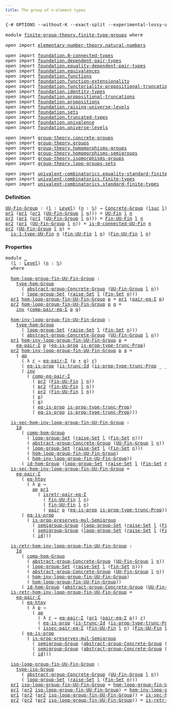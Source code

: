 ```yaml
---
title: The group of n-element types
---
```


<pre class="Agda"><a id="54" class="Symbol">{-#</a> <a id="58" class="Keyword">OPTIONS</a> <a id="66" class="Pragma">--without-K</a> <a id="78" class="Pragma">--exact-split</a> <a id="92" class="Pragma">--experimental-lossy-unification</a> <a id="125" class="Symbol">#-}</a>

<a id="130" class="Keyword">module</a> <a id="137" href="finite-group-theory.finite-type-groups.html" class="Module">finite-group-theory.finite-type-groups</a> <a id="176" class="Keyword">where</a>

<a id="183" class="Keyword">open</a> <a id="188" class="Keyword">import</a> <a id="195" href="elementary-number-theory.natural-numbers.html" class="Module">elementary-number-theory.natural-numbers</a>

<a id="237" class="Keyword">open</a> <a id="242" class="Keyword">import</a> <a id="249" href="foundation.0-connected-types.html" class="Module">foundation.0-connected-types</a> 
<a id="279" class="Keyword">open</a> <a id="284" class="Keyword">import</a> <a id="291" href="foundation.dependent-pair-types.html" class="Module">foundation.dependent-pair-types</a> 
<a id="324" class="Keyword">open</a> <a id="329" class="Keyword">import</a> <a id="336" href="foundation.equality-dependent-pair-types.html" class="Module">foundation.equality-dependent-pair-types</a> 
<a id="378" class="Keyword">open</a> <a id="383" class="Keyword">import</a> <a id="390" href="foundation.equivalences.html" class="Module">foundation.equivalences</a> 
<a id="415" class="Keyword">open</a> <a id="420" class="Keyword">import</a> <a id="427" href="foundation.functions.html" class="Module">foundation.functions</a>
<a id="448" class="Keyword">open</a> <a id="453" class="Keyword">import</a> <a id="460" href="foundation.function-extensionality.html" class="Module">foundation.function-extensionality</a>
<a id="495" class="Keyword">open</a> <a id="500" class="Keyword">import</a> <a id="507" href="foundation.functoriality-propositional-truncation.html" class="Module">foundation.functoriality-propositional-truncation</a>
<a id="557" class="Keyword">open</a> <a id="562" class="Keyword">import</a> <a id="569" href="foundation.identity-types.html" class="Module">foundation.identity-types</a> 
<a id="596" class="Keyword">open</a> <a id="601" class="Keyword">import</a> <a id="608" href="foundation.propositional-truncations.html" class="Module">foundation.propositional-truncations</a>
<a id="645" class="Keyword">open</a> <a id="650" class="Keyword">import</a> <a id="657" href="foundation.propositions.html" class="Module">foundation.propositions</a>
<a id="681" class="Keyword">open</a> <a id="686" class="Keyword">import</a> <a id="693" href="foundation.raising-universe-levels.html" class="Module">foundation.raising-universe-levels</a>
<a id="728" class="Keyword">open</a> <a id="733" class="Keyword">import</a> <a id="740" href="foundation.sets.html" class="Module">foundation.sets</a>
<a id="756" class="Keyword">open</a> <a id="761" class="Keyword">import</a> <a id="768" href="foundation.truncated-types.html" class="Module">foundation.truncated-types</a>
<a id="795" class="Keyword">open</a> <a id="800" class="Keyword">import</a> <a id="807" href="foundation.univalence.html" class="Module">foundation.univalence</a> 
<a id="830" class="Keyword">open</a> <a id="835" class="Keyword">import</a> <a id="842" href="foundation.universe-levels.html" class="Module">foundation.universe-levels</a> 

<a id="871" class="Keyword">open</a> <a id="876" class="Keyword">import</a> <a id="883" href="group-theory.concrete-groups.html" class="Module">group-theory.concrete-groups</a> 
<a id="913" class="Keyword">open</a> <a id="918" class="Keyword">import</a> <a id="925" href="group-theory.groups.html" class="Module">group-theory.groups</a>
<a id="945" class="Keyword">open</a> <a id="950" class="Keyword">import</a> <a id="957" href="group-theory.homomorphisms-groups.html" class="Module">group-theory.homomorphisms-groups</a>
<a id="991" class="Keyword">open</a> <a id="996" class="Keyword">import</a> <a id="1003" href="group-theory.homomorphisms-semigroups.html" class="Module">group-theory.homomorphisms-semigroups</a>
<a id="1041" class="Keyword">open</a> <a id="1046" class="Keyword">import</a> <a id="1053" href="group-theory.isomorphisms-groups.html" class="Module">group-theory.isomorphisms-groups</a>
<a id="1086" class="Keyword">open</a> <a id="1091" class="Keyword">import</a> <a id="1098" href="group-theory.loop-groups-sets.html" class="Module">group-theory.loop-groups-sets</a>

<a id="1129" class="Keyword">open</a> <a id="1134" class="Keyword">import</a> <a id="1141" href="univalent-combinatorics.equality-standard-finite-types.html" class="Module">univalent-combinatorics.equality-standard-finite-types</a>
<a id="1196" class="Keyword">open</a> <a id="1201" class="Keyword">import</a> <a id="1208" href="univalent-combinatorics.finite-types.html" class="Module">univalent-combinatorics.finite-types</a>
<a id="1245" class="Keyword">open</a> <a id="1250" class="Keyword">import</a> <a id="1257" href="univalent-combinatorics.standard-finite-types.html" class="Module">univalent-combinatorics.standard-finite-types</a>
</pre>
### Definition

<pre class="Agda"><a id="UU-Fin-Group"></a><a id="1332" href="finite-group-theory.finite-type-groups.html#1332" class="Function">UU-Fin-Group</a> <a id="1345" class="Symbol">:</a> <a id="1347" class="Symbol">(</a><a id="1348" href="finite-group-theory.finite-type-groups.html#1348" class="Bound">l</a> <a id="1350" class="Symbol">:</a> <a id="1352" href="Agda.Primitive.html#597" class="Postulate">Level</a><a id="1357" class="Symbol">)</a> <a id="1359" class="Symbol">(</a><a id="1360" href="finite-group-theory.finite-type-groups.html#1360" class="Bound">n</a> <a id="1362" class="Symbol">:</a> <a id="1364" href="elementary-number-theory.natural-numbers.html#1548" class="Datatype">ℕ</a><a id="1365" class="Symbol">)</a> <a id="1367" class="Symbol">→</a> <a id="1369" href="group-theory.concrete-groups.html#2030" class="Function">Concrete-Group</a> <a id="1384" class="Symbol">(</a><a id="1385" href="Agda.Primitive.html#780" class="Primitive">lsuc</a> <a id="1390" href="finite-group-theory.finite-type-groups.html#1348" class="Bound">l</a><a id="1391" class="Symbol">)</a>
<a id="1393" href="foundation-core.dependent-pair-types.html#605" class="Field">pr1</a> <a id="1397" class="Symbol">(</a><a id="1398" href="foundation-core.dependent-pair-types.html#605" class="Field">pr1</a> <a id="1402" class="Symbol">(</a><a id="1403" href="foundation-core.dependent-pair-types.html#605" class="Field">pr1</a> <a id="1407" class="Symbol">(</a><a id="1408" href="finite-group-theory.finite-type-groups.html#1332" class="Function">UU-Fin-Group</a> <a id="1421" href="finite-group-theory.finite-type-groups.html#1421" class="Bound">l</a> <a id="1423" href="finite-group-theory.finite-type-groups.html#1423" class="Bound">n</a><a id="1424" class="Symbol">)))</a> <a id="1428" class="Symbol">=</a> <a id="1430" href="univalent-combinatorics.finite-types.html#5087" class="Function">UU-Fin</a> <a id="1437" href="finite-group-theory.finite-type-groups.html#1421" class="Bound">l</a> <a id="1439" href="finite-group-theory.finite-type-groups.html#1423" class="Bound">n</a>
<a id="1441" href="foundation-core.dependent-pair-types.html#617" class="Field">pr2</a> <a id="1445" class="Symbol">(</a><a id="1446" href="foundation-core.dependent-pair-types.html#605" class="Field">pr1</a> <a id="1450" class="Symbol">(</a><a id="1451" href="foundation-core.dependent-pair-types.html#605" class="Field">pr1</a> <a id="1455" class="Symbol">(</a><a id="1456" href="finite-group-theory.finite-type-groups.html#1332" class="Function">UU-Fin-Group</a> <a id="1469" href="finite-group-theory.finite-type-groups.html#1469" class="Bound">l</a> <a id="1471" href="finite-group-theory.finite-type-groups.html#1471" class="Bound">n</a><a id="1472" class="Symbol">)))</a> <a id="1476" class="Symbol">=</a> <a id="1478" href="univalent-combinatorics.finite-types.html#9170" class="Function">Fin-UU-Fin</a> <a id="1489" href="finite-group-theory.finite-type-groups.html#1469" class="Bound">l</a> <a id="1491" href="finite-group-theory.finite-type-groups.html#1471" class="Bound">n</a>
<a id="1493" href="foundation-core.dependent-pair-types.html#617" class="Field">pr2</a> <a id="1497" class="Symbol">(</a><a id="1498" href="foundation-core.dependent-pair-types.html#605" class="Field">pr1</a> <a id="1502" class="Symbol">(</a><a id="1503" href="finite-group-theory.finite-type-groups.html#1332" class="Function">UU-Fin-Group</a> <a id="1516" href="finite-group-theory.finite-type-groups.html#1516" class="Bound">l</a> <a id="1518" href="finite-group-theory.finite-type-groups.html#1518" class="Bound">n</a><a id="1519" class="Symbol">))</a> <a id="1522" class="Symbol">=</a> <a id="1524" href="univalent-combinatorics.finite-types.html#21236" class="Function">is-0-connected-UU-Fin</a> <a id="1546" href="finite-group-theory.finite-type-groups.html#1518" class="Bound">n</a>
<a id="1548" href="foundation-core.dependent-pair-types.html#617" class="Field">pr2</a> <a id="1552" class="Symbol">(</a><a id="1553" href="finite-group-theory.finite-type-groups.html#1332" class="Function">UU-Fin-Group</a> <a id="1566" href="finite-group-theory.finite-type-groups.html#1566" class="Bound">l</a> <a id="1568" href="finite-group-theory.finite-type-groups.html#1568" class="Bound">n</a><a id="1569" class="Symbol">)</a> <a id="1571" class="Symbol">=</a>
  <a id="1575" href="univalent-combinatorics.finite-types.html#20780" class="Function">is-1-type-UU-Fin</a> <a id="1592" href="finite-group-theory.finite-type-groups.html#1568" class="Bound">n</a> <a id="1594" class="Symbol">(</a><a id="1595" href="univalent-combinatorics.finite-types.html#9170" class="Function">Fin-UU-Fin</a> <a id="1606" href="finite-group-theory.finite-type-groups.html#1566" class="Bound">l</a> <a id="1608" href="finite-group-theory.finite-type-groups.html#1568" class="Bound">n</a><a id="1609" class="Symbol">)</a> <a id="1611" class="Symbol">(</a><a id="1612" href="univalent-combinatorics.finite-types.html#9170" class="Function">Fin-UU-Fin</a> <a id="1623" href="finite-group-theory.finite-type-groups.html#1566" class="Bound">l</a> <a id="1625" href="finite-group-theory.finite-type-groups.html#1568" class="Bound">n</a><a id="1626" class="Symbol">)</a>
</pre>
### Properties

<pre class="Agda"><a id="1657" class="Keyword">module</a> <a id="1664" href="finite-group-theory.finite-type-groups.html#1664" class="Module">_</a>
  <a id="1668" class="Symbol">(</a><a id="1669" href="finite-group-theory.finite-type-groups.html#1669" class="Bound">l</a> <a id="1671" class="Symbol">:</a> <a id="1673" href="Agda.Primitive.html#597" class="Postulate">Level</a><a id="1678" class="Symbol">)</a> <a id="1680" class="Symbol">(</a><a id="1681" href="finite-group-theory.finite-type-groups.html#1681" class="Bound">n</a> <a id="1683" class="Symbol">:</a> <a id="1685" href="elementary-number-theory.natural-numbers.html#1548" class="Datatype">ℕ</a><a id="1686" class="Symbol">)</a>
  <a id="1690" class="Keyword">where</a>

  <a id="1699" href="finite-group-theory.finite-type-groups.html#1699" class="Function">hom-loop-group-fin-UU-Fin-Group</a> <a id="1731" class="Symbol">:</a>
    <a id="1737" href="group-theory.homomorphisms-groups.html#1651" class="Function">type-hom-Group</a>
      <a id="1758" class="Symbol">(</a> <a id="1760" href="group-theory.concrete-groups.html#6401" class="Function">abstract-group-Concrete-Group</a> <a id="1790" class="Symbol">(</a><a id="1791" href="finite-group-theory.finite-type-groups.html#1332" class="Function">UU-Fin-Group</a> <a id="1804" href="finite-group-theory.finite-type-groups.html#1669" class="Bound">l</a> <a id="1806" href="finite-group-theory.finite-type-groups.html#1681" class="Bound">n</a><a id="1807" class="Symbol">))</a>
      <a id="1816" class="Symbol">(</a> <a id="1818" href="group-theory.loop-groups-sets.html#3440" class="Function">loop-group-Set</a> <a id="1833" class="Symbol">(</a><a id="1834" href="foundation.raising-universe-levels.html#2149" class="Function">raise-Set</a> <a id="1844" href="finite-group-theory.finite-type-groups.html#1669" class="Bound">l</a> <a id="1846" class="Symbol">(</a><a id="1847" href="univalent-combinatorics.standard-finite-types.html#2284" class="Function">Fin-Set</a> <a id="1855" href="finite-group-theory.finite-type-groups.html#1681" class="Bound">n</a><a id="1856" class="Symbol">)))</a>
  <a id="1862" href="foundation-core.dependent-pair-types.html#605" class="Field">pr1</a> <a id="1866" href="finite-group-theory.finite-type-groups.html#1699" class="Function">hom-loop-group-fin-UU-Fin-Group</a> <a id="1898" href="finite-group-theory.finite-type-groups.html#1898" class="Bound">p</a> <a id="1900" class="Symbol">=</a> <a id="1902" href="foundation-core.dependent-pair-types.html#605" class="Field">pr1</a> <a id="1906" class="Symbol">(</a><a id="1907" href="foundation-core.equality-dependent-pair-types.html#1195" class="Function">pair-eq-Σ</a> <a id="1917" href="finite-group-theory.finite-type-groups.html#1898" class="Bound">p</a><a id="1918" class="Symbol">)</a>
  <a id="1922" href="foundation-core.dependent-pair-types.html#617" class="Field">pr2</a> <a id="1926" href="finite-group-theory.finite-type-groups.html#1699" class="Function">hom-loop-group-fin-UU-Fin-Group</a> <a id="1958" href="finite-group-theory.finite-type-groups.html#1958" class="Bound">p</a> <a id="1960" href="finite-group-theory.finite-type-groups.html#1960" class="Bound">q</a> <a id="1962" class="Symbol">=</a>
    <a id="1968" href="foundation-core.identity-types.html#2729" class="Function">inv</a> <a id="1972" class="Symbol">(</a><a id="1973" href="foundation.equality-dependent-pair-types.html#1308" class="Function">comp-pair-eq-Σ</a> <a id="1988" href="finite-group-theory.finite-type-groups.html#1958" class="Bound">p</a> <a id="1990" href="finite-group-theory.finite-type-groups.html#1960" class="Bound">q</a><a id="1991" class="Symbol">)</a>
  
  <a id="1998" href="finite-group-theory.finite-type-groups.html#1998" class="Function">hom-inv-loop-group-fin-UU-Fin-Group</a> <a id="2034" class="Symbol">:</a>
    <a id="2040" href="group-theory.homomorphisms-groups.html#1651" class="Function">type-hom-Group</a>
      <a id="2061" class="Symbol">(</a> <a id="2063" href="group-theory.loop-groups-sets.html#3440" class="Function">loop-group-Set</a> <a id="2078" class="Symbol">(</a><a id="2079" href="foundation.raising-universe-levels.html#2149" class="Function">raise-Set</a> <a id="2089" href="finite-group-theory.finite-type-groups.html#1669" class="Bound">l</a> <a id="2091" class="Symbol">(</a><a id="2092" href="univalent-combinatorics.standard-finite-types.html#2284" class="Function">Fin-Set</a> <a id="2100" href="finite-group-theory.finite-type-groups.html#1681" class="Bound">n</a><a id="2101" class="Symbol">)))</a>
      <a id="2111" class="Symbol">(</a> <a id="2113" href="group-theory.concrete-groups.html#6401" class="Function">abstract-group-Concrete-Group</a> <a id="2143" class="Symbol">(</a><a id="2144" href="finite-group-theory.finite-type-groups.html#1332" class="Function">UU-Fin-Group</a> <a id="2157" href="finite-group-theory.finite-type-groups.html#1669" class="Bound">l</a> <a id="2159" href="finite-group-theory.finite-type-groups.html#1681" class="Bound">n</a><a id="2160" class="Symbol">))</a>
  <a id="2165" href="foundation-core.dependent-pair-types.html#605" class="Field">pr1</a> <a id="2169" href="finite-group-theory.finite-type-groups.html#1998" class="Function">hom-inv-loop-group-fin-UU-Fin-Group</a> <a id="2205" href="finite-group-theory.finite-type-groups.html#2205" class="Bound">p</a> <a id="2207" class="Symbol">=</a>
    <a id="2213" href="foundation-core.equality-dependent-pair-types.html#1278" class="Function">eq-pair-Σ</a> <a id="2223" href="finite-group-theory.finite-type-groups.html#2205" class="Bound">p</a> <a id="2225" class="Symbol">(</a><a id="2226" href="foundation-core.propositions.html#2719" class="Function">eq-is-prop</a> <a id="2237" href="foundation.propositional-truncations.html#2388" class="Function">is-prop-type-trunc-Prop</a><a id="2260" class="Symbol">)</a>
  <a id="2264" href="foundation-core.dependent-pair-types.html#617" class="Field">pr2</a> <a id="2268" href="finite-group-theory.finite-type-groups.html#1998" class="Function">hom-inv-loop-group-fin-UU-Fin-Group</a> <a id="2304" href="finite-group-theory.finite-type-groups.html#2304" class="Bound">p</a> <a id="2306" href="finite-group-theory.finite-type-groups.html#2306" class="Bound">q</a> <a id="2308" class="Symbol">=</a>
    <a id="2314" class="Symbol">(</a> <a id="2316" href="foundation-core.identity-types.html#4003" class="Function">ap</a>
      <a id="2325" class="Symbol">(</a> <a id="2327" class="Symbol">λ</a> <a id="2329" href="finite-group-theory.finite-type-groups.html#2329" class="Bound">r</a> <a id="2331" class="Symbol">→</a> <a id="2333" href="foundation-core.equality-dependent-pair-types.html#1278" class="Function">eq-pair-Σ</a> <a id="2343" class="Symbol">(</a><a id="2344" href="finite-group-theory.finite-type-groups.html#2304" class="Bound">p</a> <a id="2346" href="foundation-core.identity-types.html#2425" class="Function Operator">∙</a> <a id="2348" href="finite-group-theory.finite-type-groups.html#2306" class="Bound">q</a><a id="2349" class="Symbol">)</a> <a id="2351" href="finite-group-theory.finite-type-groups.html#2329" class="Bound">r</a><a id="2352" class="Symbol">)</a>
      <a id="2360" class="Symbol">(</a> <a id="2362" href="foundation-core.propositions.html#2719" class="Function">eq-is-prop</a> <a id="2373" class="Symbol">(</a><a id="2374" href="foundation-core.truncated-types.html#3055" class="Function">is-trunc-Id</a> <a id="2386" class="Symbol">(</a><a id="2387" href="foundation.propositional-truncations.html#2388" class="Function">is-prop-type-trunc-Prop</a> <a id="2411" class="Symbol">_</a> <a id="2413" class="Symbol">_))))</a> <a id="2419" href="foundation-core.identity-types.html#2425" class="Function Operator">∙</a>
      <a id="2427" class="Symbol">(</a> <a id="2429" href="foundation-core.identity-types.html#2729" class="Function">inv</a>
        <a id="2441" class="Symbol">(</a> <a id="2443" href="foundation.equality-dependent-pair-types.html#923" class="Function">comp-eq-pair-Σ</a>
          <a id="2468" class="Symbol">(</a> <a id="2470" href="foundation-core.dependent-pair-types.html#617" class="Field">pr2</a> <a id="2474" class="Symbol">(</a><a id="2475" href="univalent-combinatorics.finite-types.html#9170" class="Function">Fin-UU-Fin</a> <a id="2486" href="finite-group-theory.finite-type-groups.html#1669" class="Bound">l</a> <a id="2488" href="finite-group-theory.finite-type-groups.html#1681" class="Bound">n</a><a id="2489" class="Symbol">))</a>
          <a id="2502" class="Symbol">(</a> <a id="2504" href="foundation-core.dependent-pair-types.html#617" class="Field">pr2</a> <a id="2508" class="Symbol">(</a><a id="2509" href="univalent-combinatorics.finite-types.html#9170" class="Function">Fin-UU-Fin</a> <a id="2520" href="finite-group-theory.finite-type-groups.html#1669" class="Bound">l</a> <a id="2522" href="finite-group-theory.finite-type-groups.html#1681" class="Bound">n</a><a id="2523" class="Symbol">))</a>
          <a id="2536" class="Symbol">(</a> <a id="2538" href="foundation-core.dependent-pair-types.html#617" class="Field">pr2</a> <a id="2542" class="Symbol">(</a><a id="2543" href="univalent-combinatorics.finite-types.html#9170" class="Function">Fin-UU-Fin</a> <a id="2554" href="finite-group-theory.finite-type-groups.html#1669" class="Bound">l</a> <a id="2556" href="finite-group-theory.finite-type-groups.html#1681" class="Bound">n</a><a id="2557" class="Symbol">))</a>
          <a id="2570" class="Symbol">(</a> <a id="2572" href="finite-group-theory.finite-type-groups.html#2304" class="Bound">p</a><a id="2573" class="Symbol">)</a>
          <a id="2585" class="Symbol">(</a> <a id="2587" href="finite-group-theory.finite-type-groups.html#2306" class="Bound">q</a><a id="2588" class="Symbol">)</a>
          <a id="2600" class="Symbol">(</a> <a id="2602" href="foundation-core.propositions.html#2719" class="Function">eq-is-prop</a> <a id="2613" href="foundation.propositional-truncations.html#2388" class="Function">is-prop-type-trunc-Prop</a><a id="2636" class="Symbol">)</a>
          <a id="2648" class="Symbol">(</a> <a id="2650" href="foundation-core.propositions.html#2719" class="Function">eq-is-prop</a> <a id="2661" href="foundation.propositional-truncations.html#2388" class="Function">is-prop-type-trunc-Prop</a><a id="2684" class="Symbol">)))</a>

  <a id="2691" href="finite-group-theory.finite-type-groups.html#2691" class="Function">is-sec-hom-inv-loop-group-fin-UU-Fin-Group</a> <a id="2734" class="Symbol">:</a>
    <a id="2740" href="foundation-core.identity-types.html#1767" class="Datatype">Id</a>
      <a id="2749" class="Symbol">(</a> <a id="2751" href="group-theory.homomorphisms-groups.html#2277" class="Function">comp-hom-Group</a>
        <a id="2774" class="Symbol">(</a> <a id="2776" href="group-theory.loop-groups-sets.html#3440" class="Function">loop-group-Set</a> <a id="2791" class="Symbol">(</a><a id="2792" href="foundation.raising-universe-levels.html#2149" class="Function">raise-Set</a> <a id="2802" href="finite-group-theory.finite-type-groups.html#1669" class="Bound">l</a> <a id="2804" class="Symbol">(</a><a id="2805" href="univalent-combinatorics.standard-finite-types.html#2284" class="Function">Fin-Set</a> <a id="2813" href="finite-group-theory.finite-type-groups.html#1681" class="Bound">n</a><a id="2814" class="Symbol">)))</a>
        <a id="2826" class="Symbol">(</a> <a id="2828" href="group-theory.concrete-groups.html#6401" class="Function">abstract-group-Concrete-Group</a> <a id="2858" class="Symbol">(</a><a id="2859" href="finite-group-theory.finite-type-groups.html#1332" class="Function">UU-Fin-Group</a> <a id="2872" href="finite-group-theory.finite-type-groups.html#1669" class="Bound">l</a> <a id="2874" href="finite-group-theory.finite-type-groups.html#1681" class="Bound">n</a><a id="2875" class="Symbol">))</a>
        <a id="2886" class="Symbol">(</a> <a id="2888" href="group-theory.loop-groups-sets.html#3440" class="Function">loop-group-Set</a> <a id="2903" class="Symbol">(</a><a id="2904" href="foundation.raising-universe-levels.html#2149" class="Function">raise-Set</a> <a id="2914" href="finite-group-theory.finite-type-groups.html#1669" class="Bound">l</a> <a id="2916" class="Symbol">(</a><a id="2917" href="univalent-combinatorics.standard-finite-types.html#2284" class="Function">Fin-Set</a> <a id="2925" href="finite-group-theory.finite-type-groups.html#1681" class="Bound">n</a><a id="2926" class="Symbol">)))</a>
        <a id="2938" class="Symbol">(</a> <a id="2940" href="finite-group-theory.finite-type-groups.html#1699" class="Function">hom-loop-group-fin-UU-Fin-Group</a><a id="2971" class="Symbol">)</a>
        <a id="2981" class="Symbol">(</a> <a id="2983" href="finite-group-theory.finite-type-groups.html#1998" class="Function">hom-inv-loop-group-fin-UU-Fin-Group</a><a id="3018" class="Symbol">))</a>
      <a id="3027" class="Symbol">(</a> <a id="3029" href="group-theory.homomorphisms-groups.html#2108" class="Function">id-hom-Group</a> <a id="3042" class="Symbol">(</a><a id="3043" href="group-theory.loop-groups-sets.html#3440" class="Function">loop-group-Set</a> <a id="3058" class="Symbol">(</a><a id="3059" href="foundation.raising-universe-levels.html#2149" class="Function">raise-Set</a> <a id="3069" href="finite-group-theory.finite-type-groups.html#1669" class="Bound">l</a> <a id="3071" class="Symbol">(</a><a id="3072" href="univalent-combinatorics.standard-finite-types.html#2284" class="Function">Fin-Set</a> <a id="3080" href="finite-group-theory.finite-type-groups.html#1681" class="Bound">n</a><a id="3081" class="Symbol">))))</a>
  <a id="3088" href="finite-group-theory.finite-type-groups.html#2691" class="Function">is-sec-hom-inv-loop-group-fin-UU-Fin-Group</a> <a id="3131" class="Symbol">=</a>
    <a id="3137" href="foundation-core.equality-dependent-pair-types.html#1278" class="Function">eq-pair-Σ</a>
      <a id="3153" class="Symbol">(</a> <a id="3155" href="foundation-core.function-extensionality.html#1463" class="Function">eq-htpy</a>
        <a id="3171" class="Symbol">(</a> <a id="3173" class="Symbol">λ</a> <a id="3175" href="finite-group-theory.finite-type-groups.html#3175" class="Bound">p</a> <a id="3177" class="Symbol">→</a>
          <a id="3189" href="foundation-core.identity-types.html#4003" class="Function">ap</a> <a id="3192" href="foundation-core.dependent-pair-types.html#605" class="Field">pr1</a>
            <a id="3208" class="Symbol">(</a> <a id="3210" href="foundation-core.equality-dependent-pair-types.html#1515" class="Function">isretr-pair-eq-Σ</a>
              <a id="3241" class="Symbol">(</a> <a id="3243" href="univalent-combinatorics.finite-types.html#9170" class="Function">Fin-UU-Fin</a> <a id="3254" href="finite-group-theory.finite-type-groups.html#1669" class="Bound">l</a> <a id="3256" href="finite-group-theory.finite-type-groups.html#1681" class="Bound">n</a><a id="3257" class="Symbol">)</a>
              <a id="3273" class="Symbol">(</a> <a id="3275" href="univalent-combinatorics.finite-types.html#9170" class="Function">Fin-UU-Fin</a> <a id="3286" href="finite-group-theory.finite-type-groups.html#1669" class="Bound">l</a> <a id="3288" href="finite-group-theory.finite-type-groups.html#1681" class="Bound">n</a><a id="3289" class="Symbol">)</a>
              <a id="3305" class="Symbol">(</a> <a id="3307" href="foundation-core.dependent-pair-types.html#588" class="InductiveConstructor">pair</a> <a id="3312" href="finite-group-theory.finite-type-groups.html#3175" class="Bound">p</a> <a id="3314" class="Symbol">(</a><a id="3315" href="foundation-core.propositions.html#2719" class="Function">eq-is-prop</a> <a id="3326" href="foundation.propositional-truncations.html#2388" class="Function">is-prop-type-trunc-Prop</a><a id="3349" class="Symbol">)))))</a>
      <a id="3361" class="Symbol">(</a> <a id="3363" href="foundation-core.propositions.html#2719" class="Function">eq-is-prop</a>
        <a id="3382" class="Symbol">(</a> <a id="3384" href="group-theory.homomorphisms-semigroups.html#2111" class="Function">is-prop-preserves-mul-Semigroup</a>
          <a id="3426" class="Symbol">(</a> <a id="3428" href="group-theory.groups.html#2872" class="Function">semigroup-Group</a> <a id="3444" class="Symbol">(</a><a id="3445" href="group-theory.loop-groups-sets.html#3440" class="Function">loop-group-Set</a> <a id="3460" class="Symbol">(</a><a id="3461" href="foundation.raising-universe-levels.html#2149" class="Function">raise-Set</a> <a id="3471" href="finite-group-theory.finite-type-groups.html#1669" class="Bound">l</a> <a id="3473" class="Symbol">(</a><a id="3474" href="univalent-combinatorics.standard-finite-types.html#2284" class="Function">Fin-Set</a> <a id="3482" href="finite-group-theory.finite-type-groups.html#1681" class="Bound">n</a><a id="3483" class="Symbol">))))</a>
          <a id="3498" class="Symbol">(</a> <a id="3500" href="group-theory.groups.html#2872" class="Function">semigroup-Group</a> <a id="3516" class="Symbol">(</a><a id="3517" href="group-theory.loop-groups-sets.html#3440" class="Function">loop-group-Set</a> <a id="3532" class="Symbol">(</a><a id="3533" href="foundation.raising-universe-levels.html#2149" class="Function">raise-Set</a> <a id="3543" href="finite-group-theory.finite-type-groups.html#1669" class="Bound">l</a> <a id="3545" class="Symbol">(</a><a id="3546" href="univalent-combinatorics.standard-finite-types.html#2284" class="Function">Fin-Set</a> <a id="3554" href="finite-group-theory.finite-type-groups.html#1681" class="Bound">n</a><a id="3555" class="Symbol">))))</a>
          <a id="3570" class="Symbol">(</a> <a id="3572" href="foundation-core.functions.html#322" class="Function">id</a><a id="3574" class="Symbol">)))</a>

  <a id="3581" href="finite-group-theory.finite-type-groups.html#3581" class="Function">is-retr-hom-inv-loop-group-fin-UU-Fin-Group</a> <a id="3625" class="Symbol">:</a>
    <a id="3631" href="foundation-core.identity-types.html#1767" class="Datatype">Id</a>
      <a id="3640" class="Symbol">(</a> <a id="3642" href="group-theory.homomorphisms-groups.html#2277" class="Function">comp-hom-Group</a>
        <a id="3665" class="Symbol">(</a> <a id="3667" href="group-theory.concrete-groups.html#6401" class="Function">abstract-group-Concrete-Group</a> <a id="3697" class="Symbol">(</a><a id="3698" href="finite-group-theory.finite-type-groups.html#1332" class="Function">UU-Fin-Group</a> <a id="3711" href="finite-group-theory.finite-type-groups.html#1669" class="Bound">l</a> <a id="3713" href="finite-group-theory.finite-type-groups.html#1681" class="Bound">n</a><a id="3714" class="Symbol">))</a>
        <a id="3725" class="Symbol">(</a> <a id="3727" href="group-theory.loop-groups-sets.html#3440" class="Function">loop-group-Set</a> <a id="3742" class="Symbol">(</a><a id="3743" href="foundation.raising-universe-levels.html#2149" class="Function">raise-Set</a> <a id="3753" href="finite-group-theory.finite-type-groups.html#1669" class="Bound">l</a> <a id="3755" class="Symbol">(</a><a id="3756" href="univalent-combinatorics.standard-finite-types.html#2284" class="Function">Fin-Set</a> <a id="3764" href="finite-group-theory.finite-type-groups.html#1681" class="Bound">n</a><a id="3765" class="Symbol">)))</a>
        <a id="3777" class="Symbol">(</a> <a id="3779" href="group-theory.concrete-groups.html#6401" class="Function">abstract-group-Concrete-Group</a> <a id="3809" class="Symbol">(</a><a id="3810" href="finite-group-theory.finite-type-groups.html#1332" class="Function">UU-Fin-Group</a> <a id="3823" href="finite-group-theory.finite-type-groups.html#1669" class="Bound">l</a> <a id="3825" href="finite-group-theory.finite-type-groups.html#1681" class="Bound">n</a><a id="3826" class="Symbol">))</a>
        <a id="3837" class="Symbol">(</a> <a id="3839" href="finite-group-theory.finite-type-groups.html#1998" class="Function">hom-inv-loop-group-fin-UU-Fin-Group</a><a id="3874" class="Symbol">)</a>
        <a id="3884" class="Symbol">(</a> <a id="3886" href="finite-group-theory.finite-type-groups.html#1699" class="Function">hom-loop-group-fin-UU-Fin-Group</a><a id="3917" class="Symbol">))</a>
      <a id="3926" class="Symbol">(</a> <a id="3928" href="group-theory.homomorphisms-groups.html#2108" class="Function">id-hom-Group</a> <a id="3941" class="Symbol">(</a><a id="3942" href="group-theory.concrete-groups.html#6401" class="Function">abstract-group-Concrete-Group</a> <a id="3972" class="Symbol">(</a><a id="3973" href="finite-group-theory.finite-type-groups.html#1332" class="Function">UU-Fin-Group</a> <a id="3986" href="finite-group-theory.finite-type-groups.html#1669" class="Bound">l</a> <a id="3988" href="finite-group-theory.finite-type-groups.html#1681" class="Bound">n</a><a id="3989" class="Symbol">)))</a>
  <a id="3995" href="finite-group-theory.finite-type-groups.html#3581" class="Function">is-retr-hom-inv-loop-group-fin-UU-Fin-Group</a> <a id="4039" class="Symbol">=</a>
    <a id="4045" href="foundation-core.equality-dependent-pair-types.html#1278" class="Function">eq-pair-Σ</a>
      <a id="4061" class="Symbol">(</a> <a id="4063" href="foundation-core.function-extensionality.html#1463" class="Function">eq-htpy</a>
        <a id="4079" class="Symbol">(</a> <a id="4081" class="Symbol">λ</a> <a id="4083" href="finite-group-theory.finite-type-groups.html#4083" class="Bound">p</a> <a id="4085" class="Symbol">→</a>
          <a id="4097" class="Symbol">(</a> <a id="4099" href="foundation-core.identity-types.html#4003" class="Function">ap</a>
            <a id="4114" class="Symbol">(</a> <a id="4116" class="Symbol">λ</a> <a id="4118" href="finite-group-theory.finite-type-groups.html#4118" class="Bound">r</a> <a id="4120" class="Symbol">→</a> <a id="4122" href="foundation-core.equality-dependent-pair-types.html#1278" class="Function">eq-pair-Σ</a> <a id="4132" class="Symbol">(</a><a id="4133" href="foundation-core.dependent-pair-types.html#605" class="Field">pr1</a> <a id="4137" class="Symbol">(</a><a id="4138" href="foundation-core.equality-dependent-pair-types.html#1195" class="Function">pair-eq-Σ</a> <a id="4148" href="finite-group-theory.finite-type-groups.html#4083" class="Bound">p</a><a id="4149" class="Symbol">))</a> <a id="4152" href="finite-group-theory.finite-type-groups.html#4118" class="Bound">r</a><a id="4153" class="Symbol">)</a>
            <a id="4167" class="Symbol">(</a> <a id="4169" href="foundation-core.propositions.html#2719" class="Function">eq-is-prop</a> <a id="4180" class="Symbol">(</a><a id="4181" href="foundation-core.truncated-types.html#3055" class="Function">is-trunc-Id</a> <a id="4193" class="Symbol">(</a><a id="4194" href="foundation.propositional-truncations.html#2388" class="Function">is-prop-type-trunc-Prop</a> <a id="4218" class="Symbol">_</a> <a id="4220" class="Symbol">_))))</a>  <a id="4227" href="foundation-core.identity-types.html#2425" class="Function Operator">∙</a>
            <a id="4241" class="Symbol">(</a> <a id="4243" href="foundation-core.equality-dependent-pair-types.html#1693" class="Function">issec-pair-eq-Σ</a> <a id="4259" class="Symbol">(</a><a id="4260" href="univalent-combinatorics.finite-types.html#9170" class="Function">Fin-UU-Fin</a> <a id="4271" href="finite-group-theory.finite-type-groups.html#1669" class="Bound">l</a> <a id="4273" href="finite-group-theory.finite-type-groups.html#1681" class="Bound">n</a><a id="4274" class="Symbol">)</a> <a id="4276" class="Symbol">(</a><a id="4277" href="univalent-combinatorics.finite-types.html#9170" class="Function">Fin-UU-Fin</a> <a id="4288" href="finite-group-theory.finite-type-groups.html#1669" class="Bound">l</a> <a id="4290" href="finite-group-theory.finite-type-groups.html#1681" class="Bound">n</a><a id="4291" class="Symbol">)</a> <a id="4293" href="finite-group-theory.finite-type-groups.html#4083" class="Bound">p</a><a id="4294" class="Symbol">)))</a>
      <a id="4304" class="Symbol">(</a> <a id="4306" href="foundation-core.propositions.html#2719" class="Function">eq-is-prop</a>
        <a id="4325" class="Symbol">(</a> <a id="4327" href="group-theory.homomorphisms-semigroups.html#2111" class="Function">is-prop-preserves-mul-Semigroup</a>
          <a id="4369" class="Symbol">(</a> <a id="4371" href="group-theory.groups.html#2872" class="Function">semigroup-Group</a> <a id="4387" class="Symbol">(</a><a id="4388" href="group-theory.concrete-groups.html#6401" class="Function">abstract-group-Concrete-Group</a> <a id="4418" class="Symbol">(</a><a id="4419" href="finite-group-theory.finite-type-groups.html#1332" class="Function">UU-Fin-Group</a> <a id="4432" href="finite-group-theory.finite-type-groups.html#1669" class="Bound">l</a> <a id="4434" href="finite-group-theory.finite-type-groups.html#1681" class="Bound">n</a><a id="4435" class="Symbol">)))</a>
          <a id="4449" class="Symbol">(</a> <a id="4451" href="group-theory.groups.html#2872" class="Function">semigroup-Group</a> <a id="4467" class="Symbol">(</a><a id="4468" href="group-theory.concrete-groups.html#6401" class="Function">abstract-group-Concrete-Group</a> <a id="4498" class="Symbol">(</a><a id="4499" href="finite-group-theory.finite-type-groups.html#1332" class="Function">UU-Fin-Group</a> <a id="4512" href="finite-group-theory.finite-type-groups.html#1669" class="Bound">l</a> <a id="4514" href="finite-group-theory.finite-type-groups.html#1681" class="Bound">n</a><a id="4515" class="Symbol">)))</a>
          <a id="4529" class="Symbol">(</a> <a id="4531" href="foundation-core.functions.html#322" class="Function">id</a><a id="4533" class="Symbol">)))</a>

  <a id="4540" href="finite-group-theory.finite-type-groups.html#4540" class="Function">iso-loop-group-fin-UU-Fin-Group</a> <a id="4572" class="Symbol">:</a>
    <a id="4578" href="group-theory.isomorphisms-groups.html#1804" class="Function">type-iso-Group</a>
      <a id="4599" class="Symbol">(</a> <a id="4601" href="group-theory.concrete-groups.html#6401" class="Function">abstract-group-Concrete-Group</a> <a id="4631" class="Symbol">(</a><a id="4632" href="finite-group-theory.finite-type-groups.html#1332" class="Function">UU-Fin-Group</a> <a id="4645" href="finite-group-theory.finite-type-groups.html#1669" class="Bound">l</a> <a id="4647" href="finite-group-theory.finite-type-groups.html#1681" class="Bound">n</a><a id="4648" class="Symbol">))</a>
      <a id="4657" class="Symbol">(</a> <a id="4659" href="group-theory.loop-groups-sets.html#3440" class="Function">loop-group-Set</a> <a id="4674" class="Symbol">(</a><a id="4675" href="foundation.raising-universe-levels.html#2149" class="Function">raise-Set</a> <a id="4685" href="finite-group-theory.finite-type-groups.html#1669" class="Bound">l</a> <a id="4687" class="Symbol">(</a><a id="4688" href="univalent-combinatorics.standard-finite-types.html#2284" class="Function">Fin-Set</a> <a id="4696" href="finite-group-theory.finite-type-groups.html#1681" class="Bound">n</a><a id="4697" class="Symbol">)))</a>
  <a id="4703" href="foundation-core.dependent-pair-types.html#605" class="Field">pr1</a> <a id="4707" href="finite-group-theory.finite-type-groups.html#4540" class="Function">iso-loop-group-fin-UU-Fin-Group</a> <a id="4739" class="Symbol">=</a> <a id="4741" href="finite-group-theory.finite-type-groups.html#1699" class="Function">hom-loop-group-fin-UU-Fin-Group</a>
  <a id="4775" href="foundation-core.dependent-pair-types.html#605" class="Field">pr1</a> <a id="4779" class="Symbol">(</a><a id="4780" href="foundation-core.dependent-pair-types.html#617" class="Field">pr2</a> <a id="4784" href="finite-group-theory.finite-type-groups.html#4540" class="Function">iso-loop-group-fin-UU-Fin-Group</a><a id="4815" class="Symbol">)</a> <a id="4817" class="Symbol">=</a> <a id="4819" href="finite-group-theory.finite-type-groups.html#1998" class="Function">hom-inv-loop-group-fin-UU-Fin-Group</a>
  <a id="4857" href="foundation-core.dependent-pair-types.html#605" class="Field">pr1</a> <a id="4861" class="Symbol">(</a><a id="4862" href="foundation-core.dependent-pair-types.html#617" class="Field">pr2</a> <a id="4866" class="Symbol">(</a><a id="4867" href="foundation-core.dependent-pair-types.html#617" class="Field">pr2</a> <a id="4871" href="finite-group-theory.finite-type-groups.html#4540" class="Function">iso-loop-group-fin-UU-Fin-Group</a><a id="4902" class="Symbol">))</a> <a id="4905" class="Symbol">=</a> <a id="4907" href="finite-group-theory.finite-type-groups.html#2691" class="Function">is-sec-hom-inv-loop-group-fin-UU-Fin-Group</a>
  <a id="4952" href="foundation-core.dependent-pair-types.html#617" class="Field">pr2</a> <a id="4956" class="Symbol">(</a><a id="4957" href="foundation-core.dependent-pair-types.html#617" class="Field">pr2</a> <a id="4961" class="Symbol">(</a><a id="4962" href="foundation-core.dependent-pair-types.html#617" class="Field">pr2</a> <a id="4966" href="finite-group-theory.finite-type-groups.html#4540" class="Function">iso-loop-group-fin-UU-Fin-Group</a><a id="4997" class="Symbol">))</a> <a id="5000" class="Symbol">=</a> <a id="5002" href="finite-group-theory.finite-type-groups.html#3581" class="Function">is-retr-hom-inv-loop-group-fin-UU-Fin-Group</a>
</pre>




